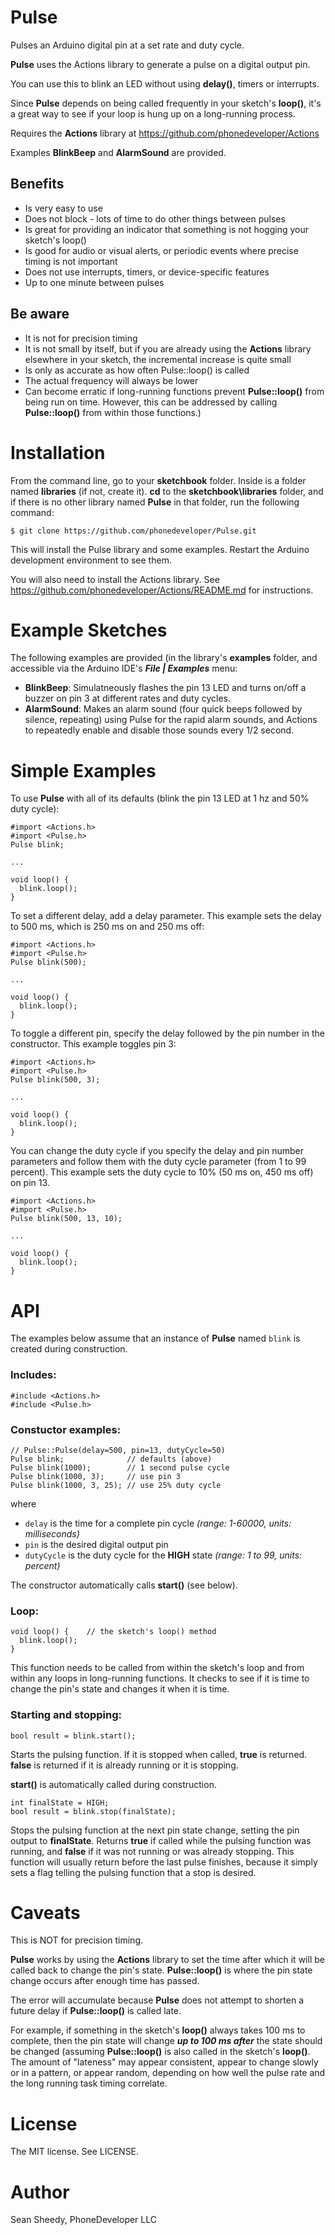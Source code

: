 # Pulse
Pulses an Arduino digital pin at a set rate and duty cycle.

**Pulse** uses the Actions library to generate a pulse on a digital output pin.

You can use this to blink an LED without using **delay()**, timers or interrupts.

Since **Pulse** depends on being called frequently in your sketch's **loop()**, it's a great way to see if your loop is hung up on a long-running process.

Requires the **Actions** library at https://github.com/phonedeveloper/Actions

Examples **BlinkBeep** and **AlarmSound** are provided.

## Benefits
 * Is very easy to use
 * Does not block - lots of time to do other things between pulses
 * Is great for providing an indicator that something is not hogging your sketch's loop()
 * Is good for audio or visual alerts, or periodic events where precise timing is not important
 * Does not use interrupts, timers, or device-specific features
 * Up to one minute between pulses

## Be aware
 * It is not for precision timing
 * It is not small by itself, but if you are already using the **Actions** library elsewhere in your sketch, the incremental increase is quite small
 * Is only as accurate as how often Pulse::loop() is called
 * The actual frequency will always be lower
 * Can become erratic if long-running functions prevent **Pulse::loop()** from being run on time. However, this can be addressed by calling **Pulse::loop()** from within those functions.)

# Installation
From the command line, go to your **sketchbook** folder. Inside is a folder named **libraries** (if not, create it). **cd** to the **sketchbook\libraries** folder, and if there is no other library named **Pulse** in that folder, run the following command:

`$ git clone https://github.com/phonedeveloper/Pulse.git`

This will install the Pulse library and some examples. Restart the Arduino development environment to see them.

You will also need to install the Actions library. See https://github.com/phonedeveloper/Actions/README.md for instructions.

# Example Sketches
The following examples are provided (in the library's **examples** folder, and accessible via the Arduino IDE's ***File | Examples*** menu:

* **BlinkBeep**: Simulatneously flashes the pin 13 LED and turns on/off a buzzer on pin 3 at different rates and duty cycles.
* **AlarmSound**: Makes an alarm sound (four quick beeps followed by silence, repeating) using Pulse for the rapid alarm sounds, and Actions to repeatedly enable and disable those sounds every 1/2 second.

# Simple Examples

To use **Pulse** with all of its defaults (blink the pin 13 LED at 1 hz and 50% duty cycle):

```
#import <Actions.h>
#import <Pulse.h>
Pulse blink;

...

void loop() {
  blink.loop();
}
```
To set a different delay, add a delay parameter. This example sets the delay to 500 ms, which is 250 ms on and 250 ms off:

```
#import <Actions.h>
#import <Pulse.h>
Pulse blink(500);

...

void loop() {
  blink.loop();
}
```
To toggle a different pin, specify the delay followed by the pin number in the constructor. This example toggles pin 3:

```
#import <Actions.h>
#import <Pulse.h>
Pulse blink(500, 3);

...

void loop() {
  blink.loop();
}
```

You can change the duty cycle if you specify the delay and pin number parameters and follow them with the duty cycle parameter (from 1 to 99 percent). This example sets the duty cycle to 10% (50 ms on, 450 ms off)
on pin 13.

```
#import <Actions.h>
#import <Pulse.h>
Pulse blink(500, 13, 10);

...

void loop() {
  blink.loop();
}
```
# API
The examples below assume that an instance of **Pulse** named ```blink``` is created during construction.

### Includes:
```
#include <Actions.h>
#include <Pulse.h>
```

### Constuctor examples:
```
// Pulse::Pulse(delay=500, pin=13, dutyCycle=50)
Pulse blink;              // defaults (above)
Pulse blink(1000);        // 1 second pulse cycle
Pulse blink(1000, 3);     // use pin 3
Pulse blink(1000, 3, 25); // use 25% duty cycle

```
where

* ```delay``` is the time for a complete pin cycle *(range: 1-60000, units: milliseconds)*
* ```pin``` is the desired digital output pin
* ```dutyCycle``` is the duty cycle for the **HIGH** state *(range: 1 to 99, units: percent)*

The constructor automatically calls **start()** (see below).

### Loop:

```
void loop() {    // the sketch's loop() method
  blink.loop();
}
```

This function needs to be called from within the sketch's loop and from within any loops in long-running functions. It checks to see if it is time to change the pin's state and changes it when it is time.

### Starting and stopping:
```
bool result = blink.start();
```
Starts the pulsing function. If it is stopped when called, **true** is returned.  **false** is returned if it is already running or it is stopping.

**start()** is automatically called during construction.

```
int finalState = HIGH;
bool result = blink.stop(finalState);
```
Stops the pulsing function at the next pin state change, setting the pin output to **finalState**. Returns **true** if called while the pulsing function was running, and **false** if it was not running or was already stopping. This function will usually return before the last pulse finishes, because it simply sets a flag telling the pulsing function that a stop is desired.
 
# Caveats

This is NOT for precision timing.

**Pulse** works by using the **Actions** library to set the time after which it will be called back to change the pin's state. **Pulse::loop()** is where the pin state change occurs after enough time has passed.

The error will accumulate because **Pulse** does not attempt to shorten a future delay if **Pulse::loop()** is called late.

For example, if something in the sketch's **loop()** always takes 100 ms to complete, then the pin state will change ***up to 100 ms after*** the state should be changed (assuming **Pulse::loop()** is also called in the sketch's **loop()**. The amount of "lateness" may appear consistent, appear to change slowly or in a pattern, or appear random, depending on how well the pulse rate and the long running task timing correlate.

# License
The MIT license. See LICENSE.
# Author
Sean Sheedy, PhoneDeveloper LLC